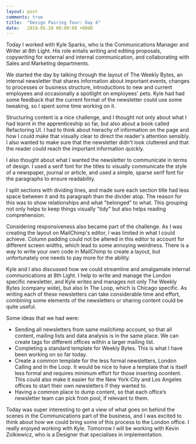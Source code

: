 ```yaml
---
layout: post
comments: true
title:  "Design Pairing Tour: Day 6"
date:   2019-05-28 00:00:00 +0000
---
```



Today I worked with Kyle Sparks, who is the Communications Manager and Writer at 8th Light. His role entails writing and editing proposals, copywriting for external and internal communication, and collaborating with Sales and Marketing departments.

We started the day by talking through the layout of The Weekly Bytes, an internal newsletter that shares information about important events, changes to processes or business structure, introductions to new and current employees and occasionally a spotlight on employees' pets. Kyle had had some feedback that the current format of the newsletter could use some tweaking, so I spent some time working on it.

Structuring content is a nice challenge, and I thought not only about what I had learnt in the apprenticeship so far, but also about a book called Refactoring UI. I had to think about hierachy of information on the page and how I could make that visually clear to direct the reader's attention sensibly. I also wanted to make sure that the newsletter didn't look cluttered and that the reader could reach the important information quickly.

I also thought about what I wanted the newsletter to communicate in terms of design. I used a serif font for the titles to visually communicate the style of a newspaper, journal or article, and used a simple, sparse serif font for the paragraphs to ensure readability.

I split sections with dividing lines, and made sure each section title had less space between it and its paragraph than the divider atop. The reason for this was to show relationships and what "belonged" to what. This grouping not only helps to keep things visually "tidy" but also helps reading comprehension.

Considering responsiveness also became part of the challenge. As I was creating the layout on MailChimp's editor, I was limited in what I could achieve. Column padding could not be altered in this editor to account for different screen widths, which lead to some annoying weirdness. There is a way to write your own code in MailChimp to create a layout, but unfortunately one needs to pay more for the ability.

Kyle and I also discussed how we could streamline and amalgamate internal communications at 8th Light. I help to write and manage the London specific newsletter, and Kyle writes and manages not only The Weekly Bytes (company wide), but also In The Loop, which is Chicago specific. As writing each of these newsletters can take considerable time and effort, combining some elements of the newsletters or sharing content could be quite useful.

Some ideas that we had were:
- Sending all newsletters from same mailchimp account, so that all content, mailing lists and data analysis is in the same place. We can create tags for different offices within a larger mailing list.
- Completing a standard template for Weekly Bytes. This is what I have been working on so far today.
- Create a common template for the less formal newsletters, London Calling and In the Loop. It would be nice to have a template that is itself less formal and requires minimum effort for those inserting ocontent. This could also make it easier for the New York City and Los Angeles offices to start their own newsletters if they wanted to.
- Having a common place to dump content, so that each office’s newsletter team can pick from pool, if relevant to them.

Today was super interesting to get a view of what goes on behind the scenes in the Communications part of the business, and I was excited to think about how we could bring some of this process to the London office. I really enjoyed working with Kyle. Tomorrow I will be working with Kevin Zolkiewicz, who is a Designer that specialises in implementation.
